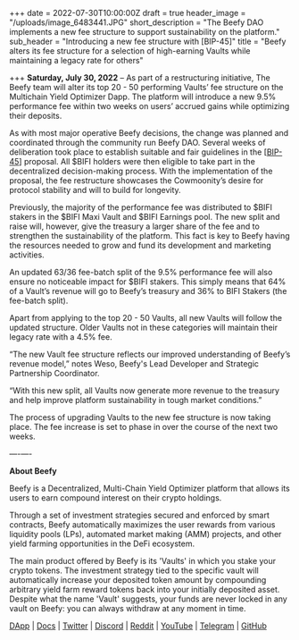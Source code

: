 +++
date = 2022-07-30T10:00:00Z
draft = true
header_image = "/uploads/image_6483441.JPG"
short_description = "The Beefy DAO implements a new fee structure to support sustainability on the platform."
sub_header = "Introducing a new fee structure with [BIP-45]"
title = "Beefy alters its fee structure for a selection of high-earning Vaults while maintaining a legacy rate for others"

+++
**Saturday, July 30, 2022** – As part of a restructuring initiative, The Beefy team will alter its top 20 - 50 performing Vaults’ fee structure on the Multichain Yield Optimizer Dapp. The platform will introduce a new 9.5% performance fee within two weeks on users’ accrued gains while optimizing their deposits.

As with most major operative Beefy decisions, the change was planned and coordinated through the community run Beefy DAO. Several weeks of deliberation took place to establish suitable and fair guidelines in the \[[BIP-45](https://vote.beefy.finance/#/proposal/0xb070348f6c2cc229f2bcdc0c042077ee8eab4307a307b89537f8a78089b0c2eb)\] proposal. All $BIFI holders were then eligible to take part in the decentralized decision-making process. With the implementation of the proposal, the fee restructure showcases the Cowmoonity’s desire for protocol stability and will to build for longevity.

Previously, the majority of the performance fee was distributed to $BIFI stakers in the $BIFI Maxi Vault and $BIFI Earnings pool. The new split and raise will, however, give the treasury a larger share of the fee and to strengthen the sustainability of the platform. This fact is key to Beefy having the resources needed to grow and fund its development and marketing activities.

An updated 63/36 fee-batch split of the 9.5% performance fee will also ensure no noticeable impact for $BIFI stakers. This simply means that 64% of a Vault’s revenue will go to Beefy’s treasury and 36% to BIFI Stakers (the fee-batch split).

Apart from applying to the top 20 - 50 Vaults, all new Vaults will follow the updated structure. Older Vaults not in these categories will maintain their legacy rate with a 4.5% fee.

“The new Vault fee structure reflects our improved understanding of Beefy’s revenue model,” notes Weso, Beefy's Lead Developer and Strategic Partnership Coordinator.

“With this new split, all Vaults now generate more revenue to the treasury and help improve platform sustainability in tough market conditions.”

The process of upgrading Vaults to the new fee structure is now taking place. The fee increase is set to phase in over the course of the next two weeks.

—-—-

**About Beefy**

Beefy is a Decentralized, Multi-Chain Yield Optimizer platform that allows its users to earn compound interest on their crypto holdings.

Through a set of investment strategies secured and enforced by smart contracts, Beefy automatically maximizes the user rewards from various liquidity pools (LPs),‌ ‌automated market making (AMM) projects,‌ ‌and‌ ‌other yield‌ farming ‌opportunities in the DeFi ecosystem.

The main product offered by Beefy is its 'Vaults' in which you stake your crypto tokens. The investment strategy tied to the specific vault will automatically increase your deposited token amount by compounding arbitrary yield farm reward tokens back into your initially deposited asset. Despite what the name 'Vault' suggests, your funds are never locked in any vault on Beefy: you can always withdraw at any moment in time.

[DApp](https://www.beefy.finance/) | [Docs](https://docs.beefy.finance/beefyfinance/) | [Twitter](https://twitter.com/beefyfinance) | [Discord](https://discord.com/invite/beefyfinance) | [Reddit](https://www.reddit.com/r/BeefyFinanceBIFI/) | [YouTube](https://www.youtube.com/c/beefyfinance) | [Telegram](https://t.me/beefyfinance) | [GitHub](https://github.com/beefyfinance)